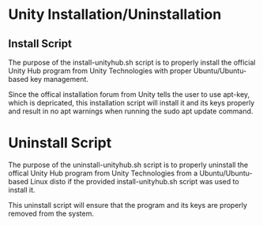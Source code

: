 # Unity Installation/Uninstallation

## Install Script
The purpose of the install-unityhub.sh script is to properly install the official Unity Hub program from Unity Technologies with proper Ubuntu/Ubuntu-based key management. 

Since the offical installation forum from Unity tells the user to use apt-key, which is depricated, this installation script will install it and its keys properly and result in no apt warnings when running the sudo apt update command.

# Uninstall Script
The purpose of the uninstall-unityhub.sh script is to properly uninstall the offical Unity Hub program from Unity Technologies from a Ubuntu/Ubuntu-based Linux disto if the provided install-unityhub.sh script was used to install it.

This uninstall script will ensure that the program and its keys are properly removed from the system.
